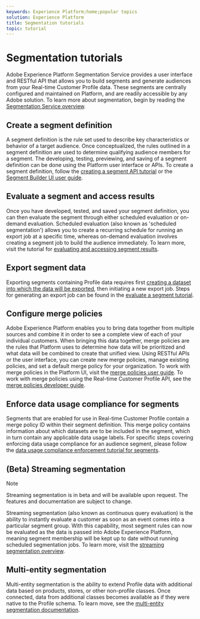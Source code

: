 ```yaml
---
keywords: Experience Platform;home;popular topics
solution: Experience Platform
title: Segmentation tutorials
topic: tutorial
---
```


# Segmentation tutorials

Adobe Experience Platform Segmentation Service provides a user interface and RESTful API that allows you to build segments and generate audiences from your Real-time Customer Profile data. These segments are centrally configured and maintained on Platform, and are readily accessible by any Adobe solution. To learn more about segmentation, begin by reading the [Segmentation Service overview](../segmentation/home.md).

## Create a segment definition

A segment definition is the rule set used to describe key characteristics or behavior of a target audience. Once conceptualized, the rules outlined in a segment definition are used to determine qualifying audience members for a segment. The developing, testing, previewing, and saving of a segment definition can be done using the Platform user interface or APIs. To create a segment definition, follow the [creating a segment API tutorial](../segmentation/tutorials/create-a-segment.md) or the [Segment Builder UI user guide](../segmentation/ui/overview.md).

## Evaluate a segment and access results

Once you have developed, tested, and saved your segment definition, you can then evaluate the segment through either scheduled evaluation or on-demand evaluation. Scheduled evaluation (also known as 'scheduled segmentation') allows you to create a recurring schedule for running an export job at a specific time, whereas on-demand evaluation involves creating a segment job to build the audience immediately. To learn more, visit the tutorial for [evaluating and accessing segment results](../segmentation/tutorials/evaluate-a-segment.md).

## Export segment data

Exporting segments containing Profile data requires first [creating a dataset into which the data will be exported](../segmentation/tutorials/create-dataset-export-segment.md), then initiating a new export job. Steps for generating an export job can be found in the [evaluate a segment tutorial](../segmentation/tutorials/evaluate-a-segment-data.md). 

## Configure merge policies

Adobe Experience Platform enables you to bring data together from multiple sources and combine it in order to see a complete view of each of your individual customers. When bringing this data together, merge policies are the rules that Platform uses to determine how data will be prioritized and what data will be combined to create that unified view. Using RESTful APIs or the user interface, you can create new merge policies, manage existing policies, and set a default merge policy for your organization. To work with merge policies in the Platform UI, visit the [merge policies user guide](../profile/ui/merge-policies.md). To work with merge policies using the Real-time Customer Profile API, see the [merge policies developer guide](../profile/api/merge-policies.md).

## Enforce data usage compliance for segments

Segments that are enabled for use in Real-time Customer Profile contain a merge policy ID within their segment definition. This merge policy contains information about which datasets are to be included in the segment, which in turn contain any applicable data usage labels. For specific steps covering enforcing data usage compliance for an audience segment, please follow the [data usage compliance enforcement tutorial for segments](../segmentation/tutorials/governance.md).

## (Beta) Streaming segmentation

>[!NOTE]
>Streaming segmentation is in beta and will be available upon request. The features and documentation are subject to change.

Streaming segmentation (also known as continuous query evaluation) is the ability to instantly evaluate a customer as soon as an event comes into a particular segment group. With this capability, most segment rules can now be evaluated as the data is passed into Adobe Experience Platform, meaning segment membership will be kept up to date without running scheduled segmentation jobs. To learn more, visit the [streaming segmentation overview](../segmentation/api/streaming-segmentation.md).

## Multi-entity segmentation

Multi-entity segmentation is the ability to extend Profile data with additional data based on products, stores, or other non-profile classes. Once connected, data from additional classes becomes available as if they were native to the Profile schema. To learn move, see the [multi-entity segmentation documentation](../segmentation/multi-entity-segmentation.md).